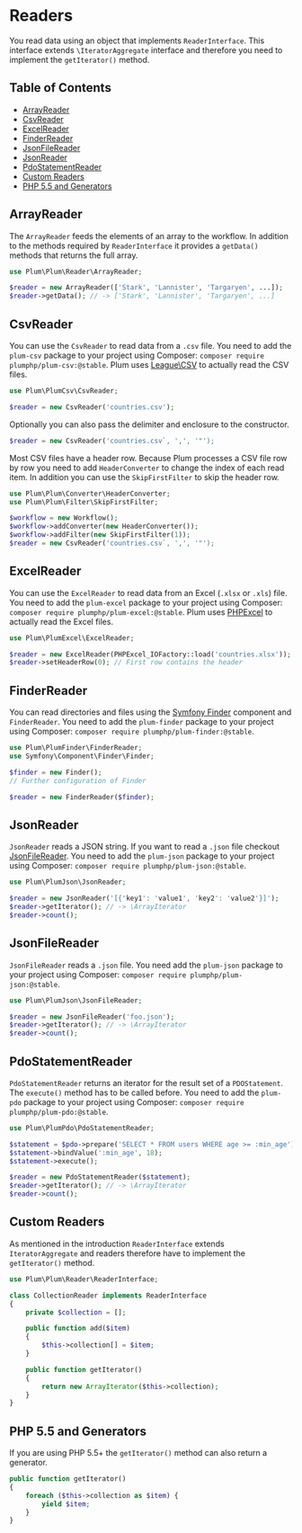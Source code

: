 Readers
=======

You read data using an object that implements `ReaderInterface`. This interface extends `\IteratorAggregate` interface
and therefore you need to implement the `getIterator()` method.


Table of Contents
-----------------

- [ArrayReader](#arrayreader)
- [CsvReader](#csvreader)
- [ExcelReader](#excelreader)
- [FinderReader](#finderreader)
- [JsonFileReader](#jsonfilereader)
- [JsonReader](#jsonreader)
- [PdoStatementReader](#pdostatementreader)
- [Custom Readers](#custom-readers)
- [PHP 5.5 and Generators](#php-55-and-generators)


ArrayReader
-----------

The `ArrayReader` feeds the elements of an array to the workflow. In addition to the methods required by
`ReaderInterface` it provides a `getData()` methods that returns the full array.

```php
use Plum\Plum\Reader\ArrayReader;

$reader = new ArrayReader(['Stark', 'Lannister', 'Targaryen', ...]);
$reader->getData(); // -> ['Stark', 'Lannister', 'Targaryen', ...]
```


CsvReader
---------

You can use the `CsvReader` to read data from a `.csv` file. You need to add the `plum-csv`
package to your project using Composer: `composer require plumphp/plum-csv:@stable`. Plum uses
[League\CSV](https://github.com/thephpleague/csv) to actually read the CSV files.

```php
use Plum\PlumCsv\CsvReader;

$reader = new CsvReader('countries.csv');
```

Optionally you can also pass the delimiter and enclosure to the constructor.

```php
$reader = new CsvReader('countries.csv`, ',', '"');
```

Most CSV files have a header row. Because Plum processes a CSV file row by row you need to add `HeaderConverter` to
change the index of each read item. In addition you can use the `SkipFirstFilter` to skip the header row.

```php
use Plum\Plum\Converter\HeaderConverter;
use Plum\Plum\Filter\SkipFirstFilter;

$workflow = new Workflow();
$workflow->addConverter(new HeaderConverter());
$workflow->addFilter(new SkipFirstFilter(1));
$reader = new CsvReader('countries.csv`, ',', '"');
```


ExcelReader
-----------

You can use the `ExcelReader` to read data from an Excel (`.xlsx` or `.xls`) file. You need to add the `plum-excel`
package to your project using Composer: `composer require plumphp/plum-excel:@stable`. Plum uses
[PHPExcel](https://github.com/PHPOffice/PHPExcel) to actually read the Excel files.

```php
use Plum\PlumExcel\ExcelReader;

$reader = new ExcelReader(PHPExcel_IOFactory::load('countries.xlsx'));
$reader->setHeaderRow(0); // First row contains the header
```


FinderReader
------------

You can read directories and files using the [Symfony Finder](http://symfony.com/doc/current/components/finder.html)
component and `FinderReader`. You need to add the `plum-finder` package to your project using Composer:
`composer require plumphp/plum-finder:@stable`.

```php
use Plum\PlumFinder\FinderReader;
use Symfony\Component\Finder\Finder;

$finder = new Finder();
// Further configuration of Finder

$reader = new FinderReader($finder);
```

JsonReader
----------

`JsonReader` reads a JSON string. If you want to read a `.json` file checkout [JsonFileReader](#jsonfilereader). You
need to add the `plum-json` package to your project using Composer: `composer require plumphp/plum-json:@stable`.

```php
use Plum\PlumJson\JsonReader;

$reader = new JsonReader('[{'key1': 'value1', 'key2': 'value2'}]');
$reader->getIterator(); // -> \ArrayIterator
$reader->count();
```

JsonFileReader
--------------

`JsonFileReader` reads a `.json` file. You need add the `plum-json` package to your project using Composer:
`composer require plumphp/plum-json:@stable`.

```php
use Plum\PlumJson\JsonFileReader;

$reader = new JsonFileReader('foo.json');
$reader->getIterator(); // -> \ArrayIterator
$reader->count();
```

PdoStatementReader
------------------

`PdoStatementReader` returns an iterator for the result set of a `PDOStatement`. The `execute()` method has to be
called before. You need to add the `plum-pdo` package to your project using Composer:
`composer require plumphp/plum-pdo:@stable`.

```php
use Plum\PlumPdo\PdoStatementReader;

$statement = $pdo->prepare('SELECT * FROM users WHERE age >= :min_age');
$statement->bindValue(':min_age', 18);
$statement->execute();

$reader = new PdoStatementReader($statement);
$reader->getIterator(); // -> \ArrayIterator
$reader->count();
```


Custom Readers
--------------

As mentioned in the introduction `ReaderInterface` extends `IteratorAggregate` and readers therefore have to
implement the `getIterator()` method.

```php
use Plum\Plum\Reader\ReaderInterface;

class CollectionReader implements ReaderInterface
{
    private $collection = [];

    public function add($item)
    {
        $this->collection[] = $item;
    }

    public function getIterator()
    {
        return new ArrayIterator($this->collection);
    }
}
```


PHP 5.5 and Generators
----------------------

If you are using PHP 5.5+ the `getIterator()` method can also return a generator.

```php
public function getIterator()
{
    foreach ($this->collection as $item) {
        yield $item;
    }
}
```
